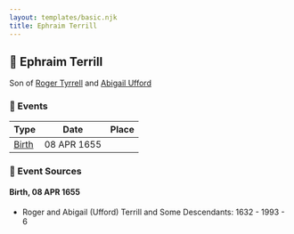 ```yaml
---
layout: templates/basic.njk
title: Ephraim Terrill
---
```

## 🔵 Ephraim Terrill

Son of [Roger Tyrrell](/people/2/2108514) and [Abigail Ufford](/people/9/99473444)

### 📆 Events

Type | Date | Place
------ | ------ | ------
[Birth](#event-8f1f88c4-f8b3-440b-b55f-084c5b9816ce) | 08 APR 1655 |

### 📰 Event Sources

#### <a id="event-8f1f88c4-f8b3-440b-b55f-084c5b9816ce"></a> Birth, 08 APR 1655
* Roger and Abigail (Ufford) Terrill and Some Descendants: 1632 - 1993  - 6